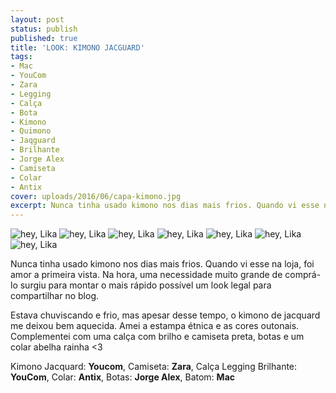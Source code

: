 ```yaml
---
layout: post
status: publish
published: true
title: 'LOOK: KIMONO JACGUARD'
tags:
- Mac
- YouCom
- Zara
- Legging
- Calça
- Bota
- Kimono
- Quimono
- Jaqguard
- Brilhante
- Jorge Alex
- Camiseta
- Colar
- Antix
cover: uploads/2016/06/capa-kimono.jpg
excerpt: Nunca tinha usado kimono nos dias mais frios. Quando vi esse na loja, foi amor a primeira vista. Na hora, uma necessidade muito grande de comprá-lo surgiu para montar o mais rápido possível um look legal para compartilhar no blog.
---
```


<img class="blog-post-image" src="{{ site.baseUrl }}/uploads/2016/06/lookkimonojacquard01-1024x893.jpg" alt="hey, Lika"/>

<img class="blog-post-image" src="{{ site.baseUrl }}/uploads/2016/06/lookkimonojacquard02-1024x792.jpg" alt="hey, Lika"/>

<img class="blog-post-image" src="{{ site.baseUrl }}/uploads/2016/06/lookkimonojacquard03-1024x760.jpg" alt="hey, Lika"/>

<img class="blog-post-image" src="{{ site.baseUrl }}/uploads/2016/06/lookkimonojacquard04-1024x682.jpg" alt="hey, Lika"/>

<img class="blog-post-image" src="{{ site.baseUrl }}/uploads/2016/06/lookkimonojacquard05-1024x682.jpg" alt="hey, Lika"/>

<img class="blog-post-image" src="{{ site.baseUrl }}/uploads/2016/06/lookkimonojacquard06-1024x683.jpg" alt="hey, Lika"/>

<img class="blog-post-image" src="{{ site.baseUrl }}/uploads/2016/06/lookkimonojacquard07-1024x834.jpg" alt="hey, Lika"/>

Nunca tinha usado kimono nos dias mais frios. Quando vi esse na loja, foi amor a primeira vista. Na hora, uma necessidade muito grande de comprá-lo surgiu para montar o mais rápido possível um look legal para compartilhar no blog.

Estava chuviscando e frio, mas apesar desse tempo, o kimono de jacquard me deixou bem aquecida. Amei a estampa étnica e as cores outonais. Complementei com uma calça com brilho e camiseta preta, botas e um colar abelha rainha <3

Kimono Jacquard: **Youcom**, Camiseta: **Zara**, Calça Legging Brilhante: **YouCom**, Colar: **Antix**, Botas: **Jorge Alex**, Batom: **Mac**

